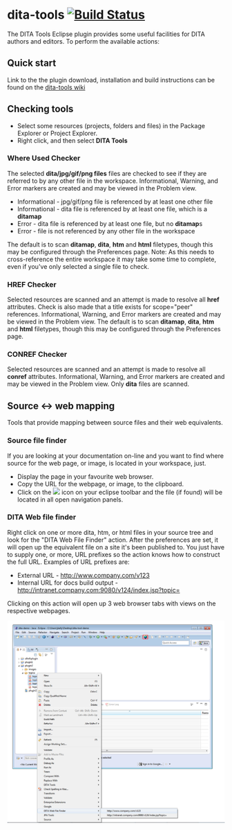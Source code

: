 # dita-tools [![Build Status](https://secure.travis-ci.org/greenelk/dita-tools.png?branch=master)](http://travis-ci.org/greenelk/dita-tools)

The DITA Tools Eclipse plugin provides some useful facilities for DITA authors and editors.
To perform the available actions:

## Quick start

Link to the the plugin download, installation and build instructions can be found on the [dita-tools wiki](https://github.com/greenelk/dita-tools/wiki)

## Checking tools

 - Select some resources (projects, folders and files) in the Package Explorer or Project Explorer.
 - Right click, and then select **DITA Tools** 

### Where Used Checker
 
The selected **dita/jpg/gif/png files** files are checked to see if they are referred to by any other file in the workspace. 
Informational, Warning, and Error markers are created and may be viewed in the Problem view.

  - Informational - jpg/gif/png file is referenced by at least one other file
  - Informational - dita file is referenced by at least one file, which is a **ditamap**
  - Error - dita file is referenced by at least one file, but no **ditamap**s
  - Error - file is not referenced by any other file in the workspace

The default is to scan **ditamap**, **dita**, **htm** and **html** filetypes, though 
this may be configured through the Preferences page. 
Note: As this needs to cross-reference the entire workspace it may take some time to complete, even if you've only selected a single file to check. 

### HREF Checker

Selected resources are scanned and an attempt is made to resolve all **href** attributes. Check is also made that a title exists for scope="peer" references.
Informational, Warning, and Error markers are created and may be viewed in the Problem view.
The default is to scan **ditamap**, **dita**, **htm** and **html** filetypes, though 
this may be configured through the Preferences page. 

### CONREF Checker

Selected resources are scanned and an attempt is made to resolve all **conref** attributes. 
Informational, Warning, and Error markers are created and may be viewed in the Problem view.
Only **dita** files are scanned. 

## Source &lt;-&gt; web mapping

Tools that provide mapping between source files and their web equivalents.

### Source file finder

If you are looking at your documentation on-line and you want to find where source for the web page, or image, is located in your workspace, just.

   - Display the page in your favourite web browser.
   - Copy the URL for the webpage, or image, to the clipboard.
   - Click on the <image src="images/internet.gif"/> icon on your eclipse toolbar and the file (if found) will be located in all open navigation panels.
 

### DITA Web file finder

Right click on one or more dita, htm, or html files in your source tree and look for the "DITA Web File Finder" action. After the preferences are set,
 it will open up the equivalent file on a site it's been published to. You just have to supply one, or more, URL prefixes so the action 
 knows how to construct the full URL. Examples of URL prefixes are:  

  - External URL - http://www.company.com/v123
  - Internal URL for docs build output - http://intranet.company.com:9080/v124/index.jsp?topic=
 
Clicking on this action will open up 3 web browser tabs with views on the respective webpages.

![WebFileFinder](https://raw.githubusercontent.com/greenelk/dita-tools/master/images/wff.png "Using the Web File Finder")
